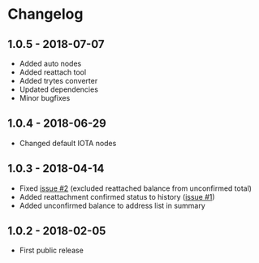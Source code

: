 # Changelog

## 1.0.5 - 2018-07-07
- Added auto nodes
- Added reattach tool
- Added trytes converter
- Updated dependencies
- Minor bugfixes

## 1.0.4 - 2018-06-29
- Changed default IOTA nodes

## 1.0.3 - 2018-04-14
- Fixed [issue #2](https://github.com/josemmo/iotawebwallet/issues/2) (excluded reattached balance from unconfirmed total)
- Added reattachment confirmed status to history ([issue #1](https://github.com/josemmo/iotawebwallet/issues/1))
- Added unconfirmed balance to address list in summary

## 1.0.2 - 2018-02-05
- First public release
